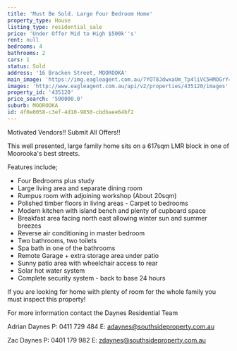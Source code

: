 ```yaml
---
title: 'Must Be Sold. Large Four Bedroom Home'
property_type: House
listing_type: residential_sale
price: 'Under Offer Mid to High $500k''s'
rent: null
bedrooms: 4
bathrooms: 2
cars: 1
status: Sold
address: '16 Bracken Street, MOOROOKA'
main_image: 'https://img.eagleagent.com.au/7YOT8JdwxaUm_Tp4liVC5HMOGrY=/1280x854/smart/https://s3-us-west-2.amazonaws.com/eagleagent-orig/images/6820688/105933621-image-M.jpg'
images: 'http://www.eagleagent.com.au/api/v2/properties/435120/images'
property_id: '435120'
price_search: '590000.0'
suburb: MOOROOKA
id: 4f0e0058-c3ef-4d10-9850-cbdbaee64bf2
---
```

Motivated Vendors!!
Submit All Offers!!

This well presented, large family home sits on a 617sqm LMR block in one of Moorooka's best streets.

Features include;
* Four Bedrooms plus study
* Large living area and separate dining room
* Rumpus room with adjoining workshop (About 20sqm)
* Polished timber floors in living areas - Carpet to bedrooms
* Modern kitchen with island bench and plenty of cupboard space
* Breakfast area facing north east allowing winter sun and summer breezes
* Reverse air conditioning in master bedroom
* Two bathrooms, two toilets
* Spa bath in one of the bathrooms
* Remote Garage + extra storage area under patio
* Sunny patio area with wheelchair access to rear
* Solar hot water system
* Complete security system - back to base 24 hours

If you are looking for home with plenty of room for the whole family you must inspect this property!

For more information contact the Daynes Residential Team

Adrian Daynes
P: 0411 729 484
E: adaynes@southsideproperty.com.au

Zac Daynes
P: 0401 179 982
E: zdaynes@southsideproperty.com.au